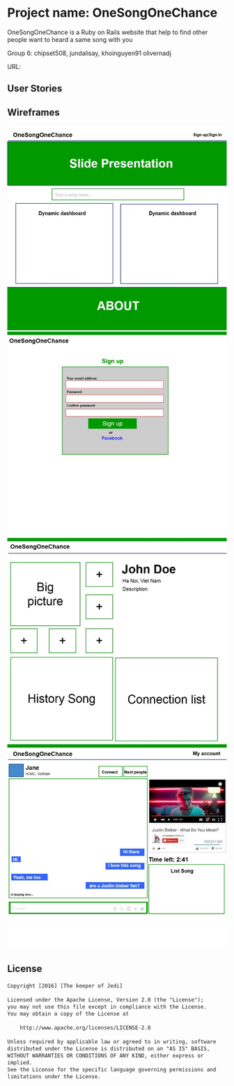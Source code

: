 # Project name: OneSongOneChance

OneSongOneChance is a Ruby on Rails website that help to find other people want to heard a same song with you

Group 6: chipset508, jundalisay, khoinguyen91 olivernadj

URL: 

## User Stories

## Wireframes 
![alt text](/wireframe/homepage.png)
![alt text](/wireframe/signup.png)
![alt text](/wireframe/profile.png)
![alt text](/wireframe/chatwindow.png)

## License

    Copyright [2016] [The keeper of Jedi]

    Licensed under the Apache License, Version 2.0 (the "License");
    you may not use this file except in compliance with the License.
    You may obtain a copy of the License at

        http://www.apache.org/licenses/LICENSE-2.0

    Unless required by applicable law or agreed to in writing, software
    distributed under the License is distributed on an "AS IS" BASIS,
    WITHOUT WARRANTIES OR CONDITIONS OF ANY KIND, either express or implied.
    See the License for the specific language governing permissions and
    limitations under the License.